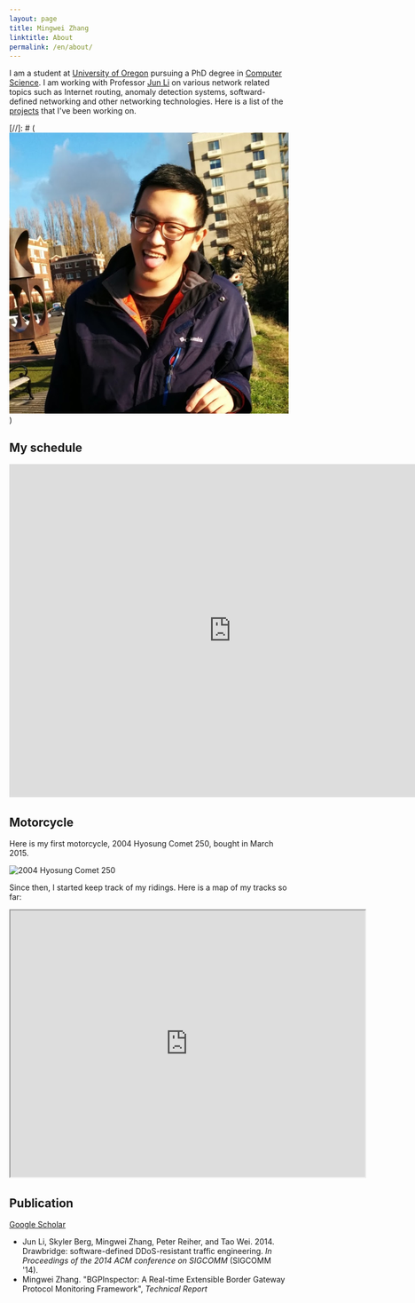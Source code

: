 ```yaml
---
layout: page
title: Mingwei Zhang
linktitle: About
permalink: /en/about/
---
```


I am a student at [University of Oregon][uo] pursuing a PhD degree in
[Computer Science][cis].
I am working with Professor [Jun Li][junli]
on various network related topics such as Internet routing, anomaly detection systems, softward-defined networking and other networking technologies. 
Here is a list of the [projects][projects] that I've been working on.

[//]: # (![selfie](/images/mingwei.jpg))

## My schedule

<iframe src="https://www.google.com/calendar/embed?title=Mingwei&#39;s%20Schedule&amp;showTitle=0&amp;showPrint=0&amp;showTabs=0&amp;mode=WEEK&amp;height=600&amp;wkst=1&amp;bgcolor=%23FFFFFF&amp;src=vqentfdg530l71e1b0k8i72pas%40group.calendar.google.com&amp;color=%23182C57&amp;src=uuska1njqmjq7ud44r3olu6nrs%40group.calendar.google.com&amp;color=%23182C57&amp;ctz=America%2FLos_Angeles" style=" border-width:0 " width="800" height="600" frameborder="0" scrolling="no"></iframe>

## Motorcycle

Here is my first motorcycle, 2004 Hyosung Comet 250, bought in March 2015. 

![2004 Hyosung Comet 250](http://i.imgur.com/pjTcUu5l.jpg)

Since then, I started keep track of my ridings. Here is a map of my tracks so far:

<iframe src="https://mapsengine.google.com/map/embed?mid=zB19Wygk4GeI.kWVNBgY_wby4" width="640" height="480"></iframe>

## Publication
[Google Scholar][google_scholar]

* Jun Li, Skyler Berg, Mingwei Zhang, Peter Reiher, and Tao Wei. 2014. Drawbridge: software-defined DDoS-resistant traffic engineering. *In Proceedings of the 2014 ACM conference on SIGCOMM* (SIGCOMM '14).
* Mingwei Zhang. "BGPInspector: A Real-time Extensible Border Gateway Protocol Monitoring Framework", *Technical Report*


[cis]: http://cs.uoregon.edu
[uo]: http://www.uoregon.edu
[junli]: http://ix.cs.uoregon.edu/~lijun/
[projects]: /projects/
[google_scholar]: https://scholar.google.com/citations?user=7OUeULAAAAAJ&hl=en
